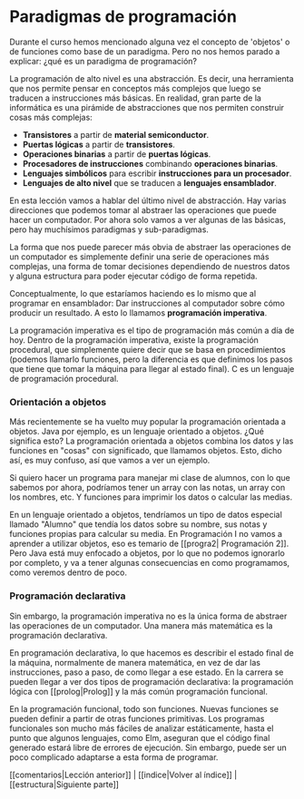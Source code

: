 # Paradigmas de programación 

Durante el curso hemos mencionado alguna vez el concepto de 'objetos' o de funciones como base de un paradigma. Pero no nos hemos parado a explicar: ¿qué es un paradigma de programación? 

La programación de alto nivel es una abstracción. Es decir, una herramienta que nos permite pensar en conceptos más complejos que luego se traducen a instrucciones más básicas. En realidad, gran parte de la informática es una pirámide de abstracciones que nos permiten construir cosas más complejas: 
- **Transistores** a partir de **material semiconductor**. 
- **Puertas lógicas** a partir de **transistores**. 
- **Operaciones binarias** a partir de **puertas lógicas**. 
- **Procesadores de instrucciones** combinando **operaciones binarias**. 
- **Lenguajes simbólicos** para escribir **instrucciones para un procesador**. 
- **Lenguajes de alto nivel** que se traducen a **lenguajes ensamblador**. 

En esta lección vamos a hablar del último nivel de abstracción. Hay varias direcciones que podemos tomar al abstraer las operaciones que puede hacer un computador. Por ahora solo vamos a ver algunas de las básicas, pero hay muchísimos paradigmas y sub-paradigmas. 

La forma que nos puede parecer más obvia de abstraer las operaciones de un computador es simplemente definir una serie de operaciones más complejas, una forma de tomar decisiones dependiendo de nuestros datos y alguna estructura para poder ejecutar código de forma repetida. 

Conceptualmente, lo que estaríamos haciendo es lo mismo que al programar en ensamblador: Dar instrucciones al computador sobre cómo producir un resultado. A esto lo llamamos **programación imperativa**. 

La programación imperativa es el tipo de programación más común a día de hoy. Dentro de la programación imperativa, existe la programación procedural, que simplemente quiere decir que se basa en procedimientos (podemos llamarlo funciones, pero la diferencia es que definimos los pasos que tiene que tomar la máquina para llegar al estado final). C es un lenguaje de programación procedural. 

### Orientación a objetos 
Más recientemente se ha vuelto muy popular la programación orientada a objetos. Java por ejemplo, es un lenguaje orientado a objetos. ¿Qué significa esto? La programación orientada a objetos combina los datos y las funciones en "cosas" con significado, que llamamos objetos. Esto, dicho así, es muy confuso, así que vamos a ver un ejemplo. 

Si quiero hacer un programa para manejar mi clase de alumnos, con lo que sabemos por ahora, podríamos tener un array con las notas, un array con los nombres, etc. Y funciones para imprimir los datos o calcular las medias. 

En un lenguaje orientado a objetos, tendríamos un tipo de datos especial llamado "Alumno" que tendía los datos sobre su nombre, sus notas y funciones propias para calcular su media. En Programación I no vamos a aprender a utilizar objetos, eso es temario de [[progra2| Programación 2]]. Pero Java está muy enfocado a objetos, por lo que no podemos ignorarlo por completo, y va a tener algunas consecuencias en como programamos, como veremos dentro de poco. 

### Programación declarativa 
Sin embargo, la programación imperativa no es la única forma de abstraer las operaciones de un computador. Una manera más matemática es la programación declarativa. 

En programación declarativa, lo que hacemos es describir el estado final de la máquina, normalmente de manera matemática, en vez de dar las instrucciones, paso a paso, de como llegar a ese estado. En la carrera se pueden llegar a ver dos tipos de programación declarativa: la programación lógica con [[prolog|Prolog]] y la más común programación funcional. 

En la programación funcional, todo son funciones. Nuevas funciones se pueden definir a partir de otras funciones primitivas. Los programas funcionales son mucho más fáciles de analizar estáticamente, hasta el punto que algunos lenguajes, como Elm, aseguran que el código final generado estará libre de errores de ejecución. Sin embargo, puede ser un poco complicado adaptarse a esta forma de programar.

[[comentarios|Lección anterior]] | [[indice|Volver al índice]] | [[estructura|Siguiente parte]]
